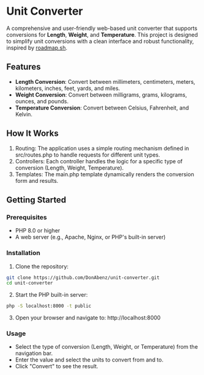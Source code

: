 # Unit Converter

A comprehensive and user-friendly web-based unit converter that supports conversions for **Length**, **Weight**, and **Temperature**. This project is designed to simplify unit conversions with a clean interface and robust functionality, inspired by [roadmap.sh](https://roadmap.sh/projects/unit-converter).

## Features

-  **Length Conversion**: Convert between millimeters, centimeters, meters, kilometers, inches, feet, yards, and miles.
-  **Weight Conversion**: Convert between milligrams, grams, kilograms, ounces, and pounds.
-  **Temperature Conversion**: Convert between Celsius, Fahrenheit, and Kelvin.

## How It Works

1. Routing: The application uses a simple routing mechanism defined in src/routes.php to handle requests for different unit types.
2. Controllers: Each controller handles the logic for a specific type of conversion (Length, Weight, Temperature).
3. Templates: The main.php template dynamically renders the conversion form and results.

## Getting Started

### Prerequisites

-  PHP 8.0 or higher
-  A web server (e.g., Apache, Nginx, or PHP's built-in server)

### Installation

1. Clone the repository:

```bash
git clone https://github.com/DonAbenz/unit-converter.git
cd unit-converter
```

2. Start the PHP built-in server:

```bash
php -S localhost:8000 -t public
```

3. Open your browser and navigate to:
   http://localhost:8000

### Usage

-  Select the type of conversion (Length, Weight, or Temperature) from the navigation bar.
-  Enter the value and select the units to convert from and to.
-  Click "Convert" to see the result.

